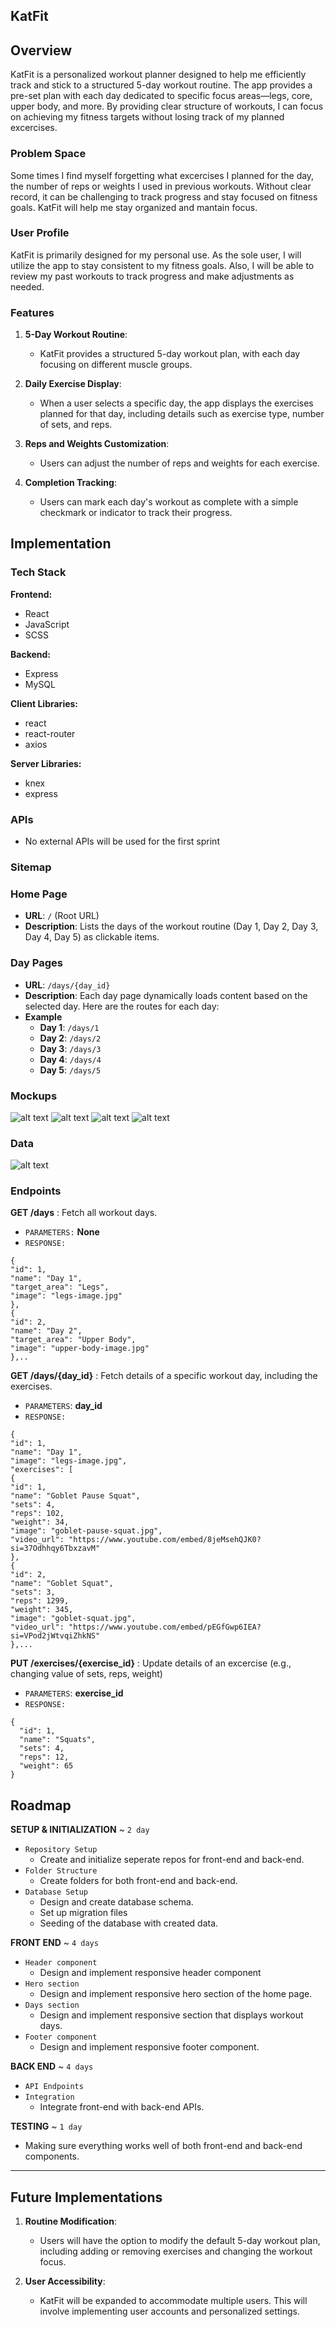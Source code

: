## KatFit

## Overview

KatFit is a personalized workout planner designed to help me efficiently track and stick to a structured 5-day workout routine. The app provides a pre-set plan with each day dedicated to specific focus areas—legs, core, upper body, and more.  By providing clear structure of workouts, I can focus on achieving my fitness targets without losing track of my planned excercises. 

### Problem Space

Some times I find myself forgetting what excercises I planned for the day, the number of reps or weights I used in previous workouts. Without clear record, it can be challenging to track progress and stay focused on fitness goals. KatFit will help me stay organized and mantain focus.  

### User Profile

KatFit is primarily designed for my personal use. As the sole user, I will utilize the app to stay consistent to my fitness goals. Also, I will be able to review my past workouts to track progress and make adjustments as needed.

### Features

1. **5-Day Workout Routine**:
   - KatFit provides a structured 5-day workout plan, with each day focusing on different muscle groups.

2. **Daily Exercise Display**:
   - When a user selects a specific day, the app displays the exercises planned for that day, including details such as exercise type, number of sets, and reps.

3. **Reps and Weights Customization**:
   - Users can adjust the number of reps and weights for each exercise.

4. **Completion Tracking**:
   - Users can mark each day's workout as complete with a simple checkmark or indicator to track their progress.


## Implementation

### Tech Stack

**Frontend:**
- React
- JavaScript
- SCSS

**Backend:**
- Express
- MySQL

**Client Libraries:**
- react
- react-router
- axios

**Server Libraries:**
- knex
- express

### APIs

- No external APIs will be used for the first sprint

### Sitemap

### Home Page
- **URL**: `/` (Root URL)
- **Description**: Lists the days of the workout routine (Day 1, Day 2, Day 3, Day 4, Day 5) as clickable items.

### Day Pages
- **URL**: `/days/{day_id}`
- **Description**: Each day page dynamically loads content based on the selected day. Here are the routes for each day:
- **Example**
    - **Day 1**: `/days/1`
    - **Day 2**: `/days/2`
    - **Day 3**: `/days/3`
    - **Day 4**: `/days/4`
    - **Day 5**: `/days/5`


### Mockups

![alt text](./src/assets/images/imagesReadMe/img1-homePage.jpeg)
![alt text](./src/assets/images/imagesReadMe/img2-homePage.jpeg)
![alt text](./src/assets/images/imagesReadMe/img1-dayPage.jpeg)
![alt text](./src/assets/images/imagesReadMe/img2-dayPage.jpeg)

### Data

![alt text](./src/assets/images/imagesReadMe/sql-diagram.png)

### Endpoints

**GET /days** : Fetch all workout days.
- `PARAMETERS:` **None**
- `RESPONSE:`
```
{
"id": 1,
"name": "Day 1",
"target_area": "Legs",
"image": "legs-image.jpg"
},
{
"id": 2,
"name": "Day 2",
"target_area": "Upper Body",
"image": "upper-body-image.jpg"
},..
```

**GET /days/{day_id}** : Fetch details of a specific workout day, including the exercises.
- `PARAMETERS`: **day_id**
- `RESPONSE:`
```
{
"id": 1,
"name": "Day 1",
"image": "legs-image.jpg",
"exercises": [
{
"id": 1,
"name": "Goblet Pause Squat",
"sets": 4,
"reps": 102,
"weight": 34,
"image": "goblet-pause-squat.jpg",
"video_url": "https://www.youtube.com/embed/8jeMsehQJK0?si=37Odhhqy6TbxzavM"
},
{
"id": 2,
"name": "Goblet Squat",
"sets": 3,
"reps": 1299,
"weight": 345,
"image": "goblet-squat.jpg",
"video_url": "https://www.youtube.com/embed/pEGfGwp6IEA?si=VPod2jWtvqiZhkNS"
},...
```

**PUT /exercises/{exercise_id}** : Update details of an excercise (e.g., changing value of sets, reps, weight)
- `PARAMETERS`: **exercise_id**
- `RESPONSE:`
```
{
  "id": 1,
  "name": "Squats",
  "sets": 4,
  "reps": 12,
  "weight": 65
}
```

## Roadmap

**SETUP & INITIALIZATION** ~ `2 day`
- `Repository Setup`
    - Create and initialize seperate repos for front-end and back-end.
- `Folder Structure`
    - Create folders for both front-end and back-end.
- `Database Setup`
    - Design and create database schema.
    - Set up migration files
    - Seeding of the database with created data.

**FRONT END** ~ `4 days`
- `Header component`
    - Design and implement responsive header component
- `Hero section`
    - Design and implement responsive hero section of the home page.
- `Days section`
    - Design and implement responsive section that displays workout days.
- `Footer component`
    - Design and implement responsive footer component.

**BACK END** ~ `4 days`
- `API Endpoints`
- `Integration`
    - Integrate front-end with back-end APIs.

**TESTING** ~ `1 day`
- Making sure everything works well of both front-end and back-end components.


---

## Future Implementations

1. **Routine Modification**:
   - Users will have the option to modify the default 5-day workout plan, including adding or removing exercises and changing the workout focus.

2. **User Accessibility**:
   - KatFit will be expanded to accommodate multiple users. This will involve implementing user accounts and personalized settings.

